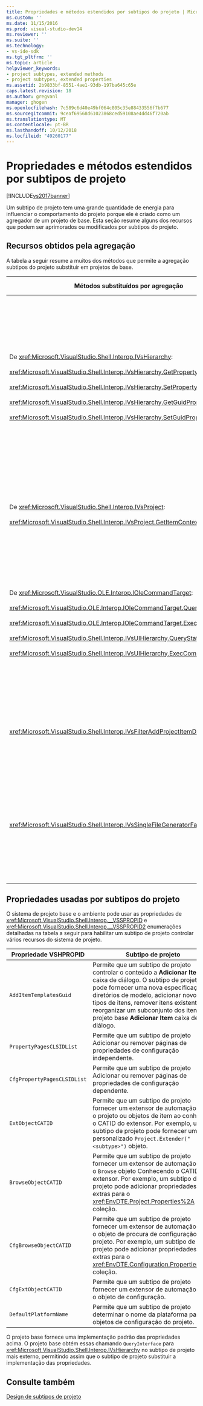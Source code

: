 ```yaml
---
title: Propriedades e métodos estendidos por subtipos do projeto | Microsoft Docs
ms.custom: ''
ms.date: 11/15/2016
ms.prod: visual-studio-dev14
ms.reviewer: ''
ms.suite: ''
ms.technology:
- vs-ide-sdk
ms.tgt_pltfrm: ''
ms.topic: article
helpviewer_keywords:
- project subtypes, extended methods
- project subtypes, extended properties
ms.assetid: 2b9833bf-8551-4ae1-93db-197ba645c65e
caps.latest.revision: 18
ms.author: gregvanl
manager: ghogen
ms.openlocfilehash: 7c589c6d40e49bf064c805c35e88433556f7b677
ms.sourcegitcommit: 9ceaf69568d61023868ced59108ae4dd46f720ab
ms.translationtype: MT
ms.contentlocale: pt-BR
ms.lasthandoff: 10/12/2018
ms.locfileid: "49260177"
---
```

# <a name="properties-and-methods-extended-by-project-subtypes"></a>Propriedades e métodos estendidos por subtipos de projeto
[!INCLUDE[vs2017banner](../../includes/vs2017banner.md)]

Um subtipo de projeto tem uma grande quantidade de energia para influenciar o comportamento do projeto porque ele é criado como um agregador de um projeto de base. Esta seção resume alguns dos recursos que podem ser aprimorados ou modificados por subtipos do projeto.  
  
## <a name="features-gained-by-aggregation"></a>Recursos obtidos pela agregação  
 A tabela a seguir resume a muitos dos métodos que permite a agregação subtipos do projeto substituir em projetos de base.  
  
|Métodos substituídos por agregação|Subtipo de projeto|  
|---------------------------------------|---------------------|  
|De <xref:Microsoft.VisualStudio.Shell.Interop.IVsHierarchy>:<br /><br /> <xref:Microsoft.VisualStudio.Shell.Interop.IVsHierarchy.GetProperty%2A><br /><br /> <xref:Microsoft.VisualStudio.Shell.Interop.IVsHierarchy.SetProperty%2A><br /><br /> <xref:Microsoft.VisualStudio.Shell.Interop.IVsHierarchy.GetGuidProperty%2A><br /><br /> <xref:Microsoft.VisualStudio.Shell.Interop.IVsHierarchy.SetGuidProperty%2A>|Permite que um subtipo de projeto para<br /><br /> -Alterar a legenda e o ícone do nó do projeto.<br />-Substituir o projeto completamente `Browse` objeto.<br />-Controla se o projeto pode ser renomeado.<br />-Controle de ordem de classificação.<br />-O contexto de usuário control para obter ajuda dinâmica.|  
|De <xref:Microsoft.VisualStudio.Shell.Interop.IVsProject>:<br /><br /> <xref:Microsoft.VisualStudio.Shell.Interop.IVsProject.GetItemContext%2A>|Permite que um subtipo de projeto controlar quais serviços contextuais são fornecidos para designers e editores.|  
|De <xref:Microsoft.VisualStudio.OLE.Interop.IOleCommandTarget>:<br /><br /> <xref:Microsoft.VisualStudio.OLE.Interop.IOleCommandTarget.QueryStatus%2A><br /><br /> <xref:Microsoft.VisualStudio.OLE.Interop.IOleCommandTarget.Exec%2A><br /><br /> <xref:Microsoft.VisualStudio.Shell.Interop.IVsUIHierarchy.QueryStatusCommand%2A><br /><br /> <xref:Microsoft.VisualStudio.Shell.Interop.IVsUIHierarchy.ExecCommand%2A>|Permite que um subtipo de projeto para<br /><br /> -Participe de roteamento de comando para comandos de projeto.<br />-Adicionar, remover ou desabilitar os comandos de ambiente de projeto e comandos ativos do Gerenciador de soluções.|  
|<xref:Microsoft.VisualStudio.Shell.Interop.IVsFilterAddProjectItemDlg2>|Permite que o subtipo de projeto filtrar o que o usuário vê na **Adicionar Novo Item** caixa de diálogo.|  
|<xref:Microsoft.VisualStudio.Shell.Interop.IVsSingleFileGeneratorFactory>|Permite que um subtipo de projeto para<br /><br /> -Determine o gerador de padrão, dado uma extensão de arquivo.<br />-Mapear um nome de gerador legível por humanos para um objeto COM.|  
  
## <a name="properties-used-by-project-subtypes"></a>Propriedades usadas por subtipos do projeto  
 O sistema de projeto base e o ambiente pode usar as propriedades de <xref:Microsoft.VisualStudio.Shell.Interop.__VSSPROPID> e <xref:Microsoft.VisualStudio.Shell.Interop.__VSSPROPID2> enumerações detalhadas na tabela a seguir para habilitar um subtipo de projeto controlar vários recursos do sistema de projeto.  
  
|Propriedade VSHPROPID|Subtipo de projeto|  
|------------------------|---------------------|  
|`AddItemTemplatesGuid`|Permite que um subtipo de projeto controlar o conteúdo a **Adicionar Item** caixa de diálogo. O subtipo de projeto pode fornecer uma nova especificação de diretórios de modelo, adicionar novos tipos de itens, remover itens existentes e reorganizar um subconjunto dos itens do projeto base **Adicionar Item** caixa de diálogo.|  
|`PropertyPagesCLSIDList`|Permite que um subtipo de projeto Adicionar ou remover páginas de propriedades de configuração independente.|  
|`CfgPropertyPagesCLSIDList`|Permite que um subtipo de projeto Adicionar ou remover páginas de propriedades de configuração dependente.|  
|`ExtObjectCATID`|Permite que um subtipo de projeto fornecer um extensor de automação para o projeto ou objetos de item ao conhecer o CATID do extensor. Por exemplo, um subtipo de projeto pode fornecer um personalizado `Project.Extender("<subtype>")` objeto.|  
|`BrowseObjectCATID`|Permite que um subtipo de projeto fornecer um extensor de automação para o `Browse` objeto Conhecendo o CATID do extensor. Por exemplo, um subtipo de projeto pode adicionar propriedades extras para o <xref:EnvDTE.Project.Properties%2A> coleção.|  
|`CfgBrowseObjectCATID`|Permite que um subtipo de projeto fornecer um extensor de automação para o objeto de procura de configuração do projeto. Por exemplo, um subtipo de projeto pode adicionar propriedades extras para o <xref:EnvDTE.Configuration.Properties%2A> coleção.|  
|`CfgExtObjectCATID`|Permite que um subtipo de projeto fornecer um extensor de automação para o objeto de configuração.|  
|`DefaultPlatformName`|Permite que um subtipo de projeto determinar o nome da plataforma para objetos de configuração do projeto.|  
  
 O projeto base fornece uma implementação padrão das propriedades acima. O projeto base obtém essas chamando `QueryInterface` para <xref:Microsoft.VisualStudio.Shell.Interop.IVsHierarchy> no subtipo de projeto mais externo, permitindo assim que o subtipo de projeto substituir a implementação das propriedades.  
  
## <a name="see-also"></a>Consulte também  
 [Design de subtipos de projeto](../../extensibility/internals/project-subtypes-design.md)


